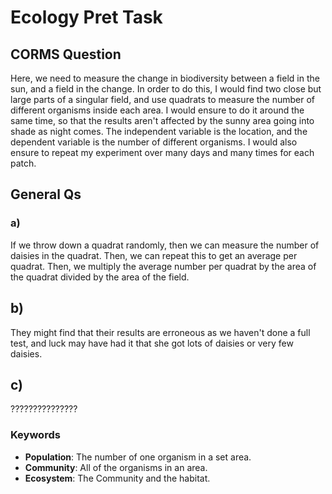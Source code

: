# Ecology Pret Task

## CORMS Question

Here, we need to measure the change in biodiversity between a field in the sun, and a field in the change. In order to do this, I would find two close but large parts of a singular field, and use quadrats to measure the number of different organisms inside each area. I would ensure to do it around the same time, so that the results aren't affected by the sunny area going into shade as night comes. The independent variable is the location, and the dependent variable is the number of different organisms. I would also ensure to repeat my experiment over many days and many times for each patch.

## General Qs

### a)

If we throw down a quadrat randomly, then we can measure the number of daisies in the quadrat. Then, we can repeat this to get an average per quadrat. Then, we multiply the average number per quadrat by the area of the quadrat divided by the area of the field.

## b)

They might find that their results are erroneous as we haven't done a full test, and luck may have had it that she got lots of daisies or very few daisies.

## c)

???????????????

### Keywords

* **Population**: The number of one organism in a set area.
* **Community**: All of the organisms in an area.
* **Ecosystem**: The Community and the habitat.

